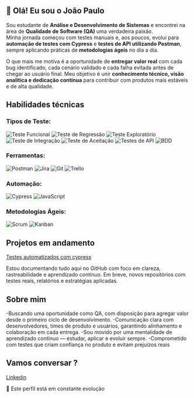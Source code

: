 ## 👋 Olá! Eu sou o João Paulo


Sou estudante de **Análise e Desenvolvimento de Sistemas** e encontrei na área de **Qualidade de Software (QA)** uma verdadeira paixão.  
Minha jornada começou com testes manuais e, aos poucos, evoluí para **automação de testes com Cypress** e **testes de API utilizando Postman**, sempre aplicando práticas de **metodologias ágeis** no dia a dia.

O que mais me motiva é a oportunidade de **entregar valor real** com cada bug identificado, cada cenário validado e cada falha evitada antes de chegar ao usuário final. Meu objetivo é unir **conhecimento técnico, visão analítica e dedicação contínua** para contribuir com produtos mais estáveis e de alta qualidade. 

## Habilidades técnicas 

### Tipos de Teste:
![Teste Funcional](https://img.shields.io/badge/TESTE%20FUNCIONAL-blue?style=for-the-badge)
![Teste de Regressão](https://img.shields.io/badge/TESTE%20DE%20REGRESSÃO-purple?style=for-the-badge)
![Teste Exploratório](https://img.shields.io/badge/TESTE%20EXPLORATÓRIO-pink?style=for-the-badge)
![Teste de Integração](https://img.shields.io/badge/TESTE%20DE%20INTEGRAÇÃO-orange?style=for-the-badge)
![Teste de Aceitação](https://img.shields.io/badge/TESTE%20DE%20ACEITAÇÃO-darkgreen?style=for-the-badge)
![Testes de API](https://img.shields.io/badge/TESTES%20DE%20API-lightblue?style=for-the-badge)
![BDD](https://img.shields.io/badge/BDD%20(GHERKIN)-green?style=for-the-badge)

### Ferramentas:
![Postman](https://img.shields.io/badge/Postman-FF6C37?style=for-the-badge&logo=postman&logoColor=white)
![Jira](https://img.shields.io/badge/Jira-0052CC?style=for-the-badge&logo=jira&logoColor=white)
![Git](https://img.shields.io/badge/Git-F05032?style=for-the-badge&logo=git&logoColor=white)
![Trello](https://img.shields.io/badge/Trello-0052CC?style=for-the-badge&logo=trello&logoColor=white)

### Automação:
![Cypress](https://img.shields.io/badge/Cypress-17202C?style=for-the-badge&logo=cypress&logoColor=white)
![JavaScript](https://img.shields.io/badge/JavaScript-323330?style=for-the-badge&logo=javascript&logoColor=F7DF1E)

### Metodologias Ágeis:
![Scrum](https://img.shields.io/badge/Scrum-6DB33F?style=for-the-badge)
![Kanban](https://img.shields.io/badge/Kanban-0079BF?style=for-the-badge) 

## Projetos em andamento 
[Testes automatizados com cypress](https://github.com/JoaoPauloQA/testes-automatizados-com-cypress)

Estou documentando tudo aqui no GitHub com foco em clareza, rastreabilidade e aprendizado contínuo. Em breve, novos repositórios com testes reais, relatórios e estratégias aplicadas.

## Sobre mim
-Buscando uma oportunidade como QA, com disposição para agregar valor desde o primeiro ciclo de desenvolvimento.
-Comunicação clara com desenvolvedores, times de produto e usuários, garantindo alinhamento e colaboração em cada entrega.
-Sou movido por uma mentalidade de aprendizado contínuo — estudar, aplicar e evoluir sempre. 
-Comprometido com testes que criam confiança no produto e evitam prejuízos reais

## Vamos conversar ? 

[Linkedin](https://www.linkedin.com/in/jo%C3%A3o-paulo-6a1b3a207/)


📌 Este perfil está em constante evolução
